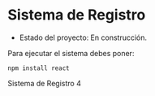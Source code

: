 <h1>Sistema de Registro</h1>

- Estado del proyecto: En construcción.

Para ejecutar el sistema debes poner:

```npm install react```

Sistema de Registro 4
